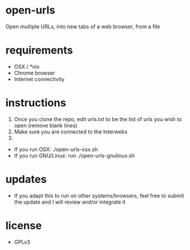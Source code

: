 # open-urls
Open multiple URLs, into new tabs of a web browser, from a file

# requirements
- OSX / *nix
- Chrome browser
- Internet connectivity

# instructions 
1. Once you clone the repo, edit urls.txt to be the list of urls you wish to open (remove blank lines)
2. Make sure you are connected to the Interwebs
3.
  * If you run OSX: ./open-urls-osx.sh
  * If you run GNU/Linux: run ./open-urls-gnulinux.sh

# updates
- If you adapt this to run on other systems/browsers, feel free to submit the update and I will review and/or 
integrate it

# license
- GPLv3
